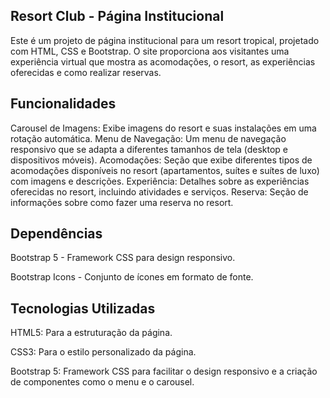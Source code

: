 ## Resort Club - Página Institucional
Este é um projeto de página institucional para um resort tropical, projetado com HTML, CSS e Bootstrap. O site proporciona aos visitantes uma experiência virtual que mostra as acomodações, o resort, as experiências oferecidas e como realizar reservas.

## Funcionalidades
Carousel de Imagens: Exibe imagens do resort e suas instalações em uma rotação automática.
Menu de Navegação: Um menu de navegação responsivo que se adapta a diferentes tamanhos de tela (desktop e dispositivos móveis).
Acomodações: Seção que exibe diferentes tipos de acomodações disponíveis no resort (apartamentos, suítes e suítes de luxo) com imagens e descrições.
Experiência: Detalhes sobre as experiências oferecidas no resort, incluindo atividades e serviços.
Reserva: Seção de informações sobre como fazer uma reserva no resort.

## Dependências
Bootstrap 5 - Framework CSS para design responsivo.

Bootstrap Icons - Conjunto de ícones em formato de fonte.

## Tecnologias Utilizadas
HTML5: Para a estruturação da página.

CSS3: Para o estilo personalizado da página.

Bootstrap 5: Framework CSS para facilitar o design responsivo e a criação de componentes como o menu e o carousel.
